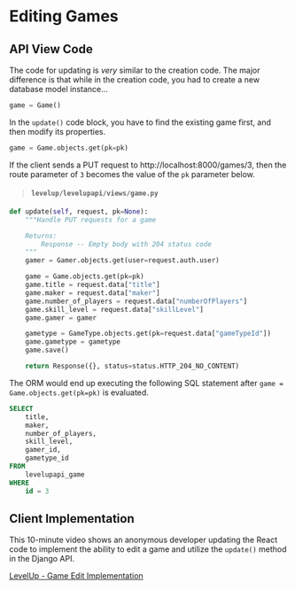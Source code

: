 # Editing Games

## API View Code

The code for updating is *very* similar to the creation code. The major difference is that while in the creation code, you had to create a new database model instance...

```py
game = Game()
```

In the `update()` code block, you have to find the existing game first, and then modify its properties.

```py
game = Game.objects.get(pk=pk)
```

If the client sends a PUT request to http://localhost:8000/games/3, then the route parameter of `3` becomes the value of the `pk` parameter below.

> #### `levelup/levelupapi/views/game.py`

```py
def update(self, request, pk=None):
    """Handle PUT requests for a game

    Returns:
        Response -- Empty body with 204 status code
    """
    gamer = Gamer.objects.get(user=request.auth.user)

    game = Game.objects.get(pk=pk)
    game.title = request.data["title"]
    game.maker = request.data["maker"]
    game.number_of_players = request.data["numberOfPlayers"]
    game.skill_level = request.data["skillLevel"]
    game.gamer = gamer

    gametype = GameType.objects.get(pk=request.data["gameTypeId"])
    game.gametype = gametype
    game.save()

    return Response({}, status=status.HTTP_204_NO_CONTENT)
```

The ORM would end up executing the following SQL statement after `game = Game.objects.get(pk=pk)` is evaluated.

```sql
SELECT
    title,
    maker,
    number_of_players,
    skill_level,
    gamer_id,
    gametype_id
FROM
    levelupapi_game
WHERE
    id = 3
```

## Client Implementation

This 10-minute video shows an anonymous developer updating the React code to implement the ability to edit a game and utilize the `update()` method in the Django API.

[LevelUp - Game Edit Implementation](https://youtu.be/D5T0zs5UrHQ)